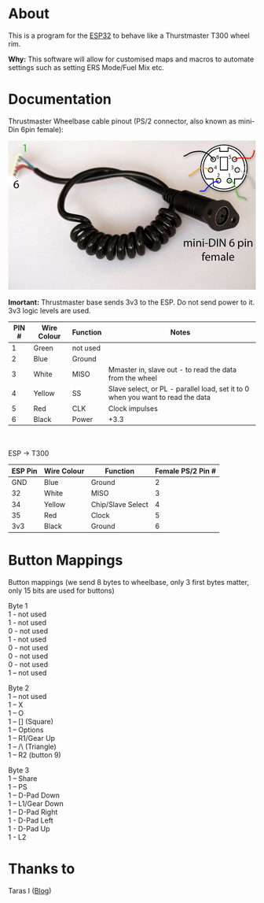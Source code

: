 # About

This is a program for the [ESP32](https://circuits4you.com/2018/12/31/esp32-devkit-esp32-wroom-gpio-pinout/) to behave like a Thurstmaster T300 wheel rim.

**Why:** This software will allow for customised maps and macros to automate settings such as setting ERS Mode/Fuel Mix etc.

# Documentation

Thrustmaster Wheelbase cable pinout (PS/2 connector, also known as mini-Din 6pin female):

![PS/2 Female DIN](images/Female_DIN.jpg)

**Imortant:** Thrustmaster base sends 3v3 to the ESP. Do not send power to it. 3v3 logic levels are used.

| PIN # | Wire Colour | Function | Notes                                                                           |
| ----- | ----------- | -------- | ------------------------------------------------------------------------------- |
| 1     | Green       | not used |
| 2     | Blue        | Ground   |
| 3     | White       | MISO     | Mmaster in, slave out - to read the data from the wheel                         |
| 4     | Yellow      | SS       | Slave select, or PL - parallel load, set it to 0 when you want to read the data |
| 5     | Red         | CLK      | Clock impulses                                                                  |
| 6     | Black       | Power    | +3.3                                                                            |

<br><br>
ESP -> T300

| ESP Pin | Wire Colour | Function          | Female PS/2 Pin # |
| ------- | ----------- | ----------------- | ----------------- |
| GND     | Blue        | Ground            | 2                 |
| 32      | White       | MISO              | 3                 |
| 34      | Yellow      | Chip/Slave Select | 4                 |
| 35      | Red         | Clock             | 5                 |
| 3v3     | Black       | Ground            | 6                 |

# Button Mappings

Button mappings (we send 8 bytes to wheelbase, only 3 first bytes matter, only 15 bits are used for buttons)

Byte 1  
1 - not used  
1 - not used  
0 - not used  
1 - not used  
0 - not used  
0 - not used  
0 - not used  
1 – not used

Byte 2  
1 – not used  
1 – X  
1 – O  
1 – \[\] (Square)  
1 – Options  
1 – R1/Gear Up  
1 – /\ (Triangle)  
1 – R2 (button 9)

Byte 3  
1 – Share  
1 – PS  
1 – D-Pad Down  
1 – L1/Gear Down  
1 – D-Pad Right  
1 - D-Pad Left  
1 - D-Pad Up  
1 - L2

# Thanks to

Taras I ([Blog](https://rr-m.org/blog/))
